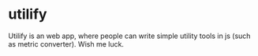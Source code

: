 # utilify
Utilify is an web app, where people can write simple utility tools in js (such as metric converter). Wish me luck.
